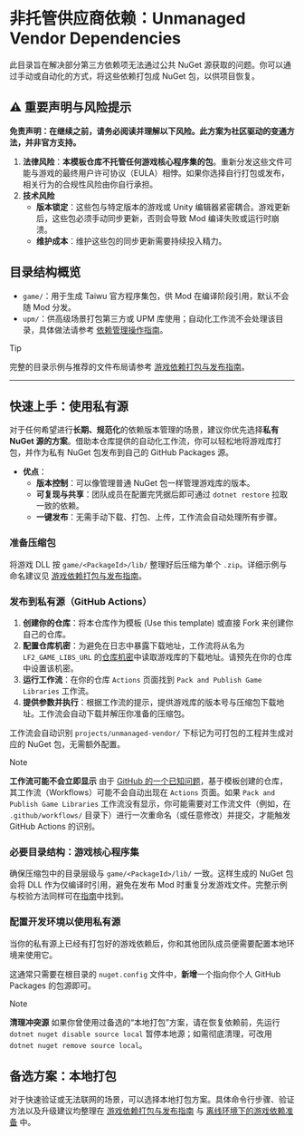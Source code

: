 # 非托管供应商依赖：Unmanaged Vendor Dependencies

此目录旨在解决部分第三方依赖项无法通过公共 NuGet 源获取的问题。你可以通过手动或自动化的方式，将这些依赖打包成 NuGet 包，以供项目恢复。

## ⚠️ 重要声明与风险提示

**免责声明：在继续之前，请务必阅读并理解以下风险。此方案为社区驱动的变通方法，并非官方支持。**

1. **法律风险**：**本模板仓库不托管任何游戏核心程序集的包**。重新分发这些文件可能与游戏的最终用户许可协议（EULA）相悖。如果你选择自行打包或发布，相关行为的合规性风险由你自行承担。
2. **技术风险**
    - **版本锁定**：这些包与特定版本的游戏或 Unity 编辑器紧密耦合。游戏更新后，这些包必须手动同步更新，否则会导致 Mod 编译失败或运行时崩溃。
    - **维护成本**：维护这些包的同步更新需要持续投入精力。

## 目录结构概览

- `game/`：用于生成 Taiwu 官方程序集包，供 Mod 在编译阶段引用，默认不会随 Mod 分发。
- `upm/`：供高级场景打包第三方或 UPM 库使用；自动化工作流不会处理该目录，具体做法请参考 [依赖管理操作指南](../../docs/how-to/dependency-management.md)。

> [!TIP]
> 完整的目录示例与推荐的文件布局请参考 [游戏依赖打包与发布指南](../../docs/how-to/game-lib-packaging.md)。

---

## 快速上手：使用私有源

对于任何希望进行**长期、规范化**的依赖版本管理的场景，建议你优先选择**私有 NuGet 源的方案**。借助本仓库提供的自动化工作流，你可以轻松地将游戏库打包，并作为私有 NuGet 包发布到自己的 GitHub Packages 源。

- **优点**：
  - **版本控制**：可以像管理普通 NuGet 包一样管理游戏库的版本。
  - **可复现与共享**：团队成员在配置完凭据后即可通过 `dotnet restore` 拉取一致的依赖。
  - **一键发布**：无需手动下载、打包、上传，工作流会自动处理所有步骤。

### 准备压缩包

将游戏 DLL 按 `game/<PackageId>/lib/` 整理好后压缩为单个 `.zip`。详细示例与命名建议见 [游戏依赖打包与发布指南](../../docs/how-to/game-lib-packaging.md)。

### 发布到私有源（GitHub Actions）

1. **创建你的仓库**：将本仓库作为模板 (Use this template) 或直接 Fork 来创建你自己的仓库。
2. **配置仓库机密**：为避免在日志中暴露下载地址，工作流将从名为 `LF2_GAME_LIBS_URL` 的[仓库机密](https://docs.github.com/zh/actions/security-guides/encrypted-secrets#creating-encrypted-secrets-for-a-repository)中读取游戏库的下载地址。请预先在你的仓库中设置该机密。
3. **运行工作流**：在你的仓库 `Actions` 页面找到 `Pack and Publish Game Libraries` 工作流。
4. **提供参数并执行**：根据工作流的提示，提供游戏库的版本号与压缩包下载地址。工作流会自动下载并解压你准备的压缩包。

工作流会自动识别 `projects/unmanaged-vendor/` 下标记为可打包的工程并生成对应的 NuGet 包，无需额外配置。

> [!NOTE]
> **工作流可能不会立即显示**
> 由于 [GitHub 的一个已知问题](https://github.com/orgs/community/discussions/25219)，基于模板创建的仓库，其工作流（Workflows）可能不会自动出现在 `Actions` 页面。如果 `Pack and Publish Game Libraries` 工作流没有显示，你可能需要对工作流文件（例如，在 `.github/workflows/` 目录下）进行一次重命名（或任意修改）并提交，才能触发 GitHub Actions 的识别。

### 必要目录结构：游戏核心程序集

确保压缩包中的目录层级与 `game/<PackageId>/lib/` 一致。这样生成的 NuGet 包会将 DLL 作为仅编译时引用，避免在发布 Mod 时重复分发游戏文件。完整示例与校验方法同样可在[指南](../../docs/how-to/game-lib-packaging.md#目录结构约定)中找到。

### 配置开发环境以使用私有源

当你的私有源上已经有打包好的游戏依赖后，你和其他团队成员便需要配置本地环境来使用它。

这通常只需要在根目录的 `nuget.config` 文件中，**新增**一个指向你个人 GitHub Packages 的包源即可。

> [!NOTE]
> **清理冲突源**
> 如果你曾使用过备选的“本地打包”方案，请在恢复依赖前，先运行 `dotnet nuget disable source local` 暂停本地源；如需彻底清理，可改用 `dotnet nuget remove source local`。

## 备选方案：本地打包

对于快速验证或无法联网的场景，可以选择本地打包方案。具体命令行步骤、验证方法以及升级建议均整理在 [游戏依赖打包与发布指南](../../docs/how-to/game-lib-packaging.md) 与 [离线环境下的游戏依赖准备](../../docs/how-to/offline-game-dependency-setup.md) 中。
